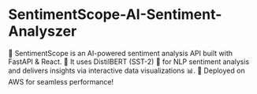 # SentimentScope-AI-Sentiment-Analyszer
🌟 SentimentScope is an AI-powered sentiment analysis API built with FastAPI &amp; React. 🧠 It uses DistilBERT (SST-2) 🤖 for NLP sentiment analysis and delivers insights via interactive data visualizations 📊. 🚀 Deployed on AWS for seamless performance!
